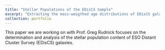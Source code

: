 ```yaml
---
title: "Stellar Populations of the EDisCS Sample"
excerpt: "Extracting the mass-weigthed age distributions of EDisCS galaxies via full spectrum fitting<br/><img src='/images/500x300.png'>"
collection: portfolio
---
```


This paper we are working on with Prof. Greg Rudnick focuses on the determination and analysis of the stellar population content of ESO Distant Cluster Survey (EDisCS) galaxies. 
